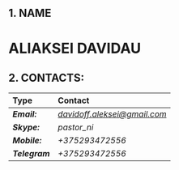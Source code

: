 ## 1. NAME

# ALIAKSEI DAVIDAU

## 2. CONTACTS:

| **Type**       | **Contact**                  |
| :------------- | :--------------------------- |
| **_Email:_**   | *davidoff.aleksei@gmail.com* |
| **_Skype:_**   | _pastor_ni_                  |
| **_Mobile:_**  | _+375293472556_              |
| **_Telegram_** | _+375293472556_              |
